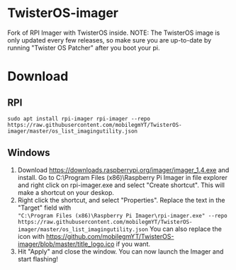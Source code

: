 # TwisterOS-imager
Fork of RPI Imager with TwisterOS inside. NOTE: The TwisterOS image is only updated every few releases, so make sure you are up-to-date by running "Twister OS Patcher" after you boot your pi.

# Download

## RPI
`sudo apt install rpi-imager
rpi-imager --repo https://raw.githubusercontent.com/mobilegmYT/TwisterOS-imager/master/os_list_imagingutility.json`

## Windows
1. Download https://downloads.raspberrypi.org/imager/imager_1.4.exe and install. Go to C:\Program Files (x86)\Raspberry Pi Imager in file explorer and right click on rpi-imager.exe and select "Create shortcut". This will make a shortcut on your deskop. 
2. Right click the shortcut, and select "Properties". Replace the text in the "Target" field with<br>
`"C:\Program Files (x86)\Raspberry Pi Imager\rpi-imager.exe" --repo https://raw.githubusercontent.com/mobilegmYT/TwisterOS-imager/master/os_list_imagingutility.json`
You can also replace the icon with https://github.com/mobilegmYT/TwisterOS-imager/blob/master/title_logo.ico if you want. 
3. Hit "Apply" and close the window. You can now launch the Imager and start flashing!

